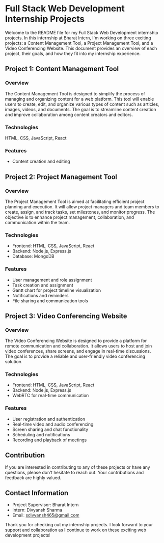 # Full Stack Web Development Internship Projects

Welcome to the README file for my Full Stack Web Development internship projects. In this internship at Bharat Intern, I'm working on three exciting projects: a Content Management Tool, a Project Management Tool, and a Video Conferencing Website. This document provides an overview of each project, their goals, and how they fit into my internship experience.

## Project 1: Content Management Tool

### Overview
The Content Management Tool is designed to simplify the process of managing and organizing content for a web platform. This tool will enable users to create, edit, and organize various types of content such as articles, images, videos, and documents. The goal is to streamline content creation and improve collaboration among content creators and editors.

### Technologies
HTML, CSS, JavaScript, React

### Features
- Content creation and editing

## Project 2: Project Management Tool

### Overview
The Project Management Tool is aimed at facilitating efficient project planning and execution. It will allow project managers and team members to create, assign, and track tasks, set milestones, and monitor progress. The objective is to enhance project management, collaboration, and communication within the team.

### Technologies
- Frontend: HTML, CSS, JavaScript, React
- Backend: Node.js, Express.js
- Database: MongoDB

### Features
- User management and role assignment
- Task creation and assignment
- Gantt chart for project timeline visualization
- Notifications and reminders
- File sharing and communication tools

## Project 3: Video Conferencing Website

### Overview
The Video Conferencing Website is designed to provide a platform for remote communication and collaboration. It allows users to host and join video conferences, share screens, and engage in real-time discussions. The goal is to provide a reliable and user-friendly video conferencing solution.

### Technologies
- Frontend: HTML, CSS, JavaScript, React
- Backend: Node.js, Express.js
- WebRTC for real-time communication

### Features
- User registration and authentication
- Real-time video and audio conferencing
- Screen sharing and chat functionality
- Scheduling and notifications
- Recording and playback of meetings

## Contribution

If you are interested in contributing to any of these projects or have any questions, please don't hesitate to reach out. Your contributions and feedback are highly valued.

## Contact Information

- Project Supervisor: Bharat Intern
- Intern: Divyansh Sharma
- Email: sdivyansh465@gmail.com

Thank you for checking out my internship projects. I look forward to your support and collaboration as I continue to work on these exciting web development projects!
